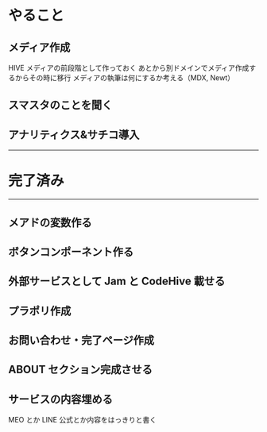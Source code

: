 # やること

## メディア作成

HIVE メディアの前段階として作っておく
あとから別ドメインでメディア作成するからその時に移行
メディアの執筆は何にするか考える（MDX, Newt）

## スマスタのことを聞く

## アナリティクス&サチコ導入

---

# 完了済み

---

## メアドの変数作る

## ボタンコンポーネント作る

## 外部サービスとして Jam と CodeHive 載せる

## プラポリ作成

## お問い合わせ・完了ページ作成

## ABOUT セクション完成させる

## サービスの内容埋める

MEO とか LINE 公式とか内容をはっきりと書く
